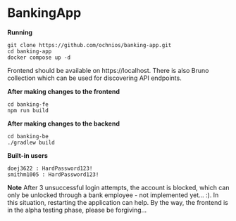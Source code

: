 # BankingApp

**Running**

```shell
git clone https://github.com/ochnios/banking-app.git
cd banking-app
docker compose up -d
```

Frontend should be available on https://localhost.
There is also Bruno collection which can be used for discovering API endpoints.

**After making changes to the frontend**

```shell
cd banking-fe
npm run build
```

**After making changes to the backend**

```shell
cd banking-be
./gradlew build
```

**Built-in users**

```shell
doej3622 : HardPassword123!
smithm1005 : HardPassword123!
```

**Note**
After 3 unsuccessful login attempts, the account is blocked, which can only be unlocked through a bank employee - not implemented yet... :). In this situation, restarting the application can help.
By the way, the frontend is in the alpha testing phase, please be forgiving...
